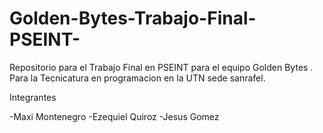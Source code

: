 # Golden-Bytes-Trabajo-Final-PSEINT-
Repositorio para el Trabajo Final en PSEINT para el equipo Golden Bytes . Para la Tecnicatura en programacion en la UTN sede sanrafel.

Integrantes

-Maxi Montenegro
-Ezequiel Quiroz
-Jesus Gomez